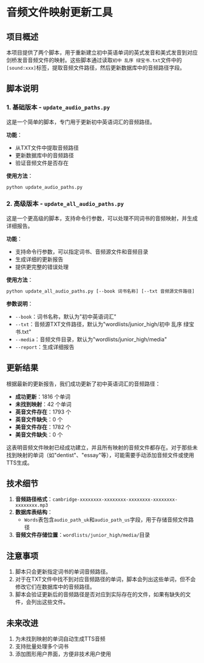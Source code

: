 # 音频文件映射更新工具

## 项目概述

本项目提供了两个脚本，用于重新建立初中英语单词的英式发音和美式发音到对应剑桥发音音频文件的映射。这些脚本通过读取`初中 乱序 绿宝书.txt`文件中的`[sound:xxx]`标签，提取音频文件路径，然后更新数据库中的音频路径字段。

## 脚本说明

### 1. 基础版本 - `update_audio_paths.py`

这是一个简单的脚本，专门用于更新初中英语词汇的音频路径。

**功能**：
- 从TXT文件中提取音频路径
- 更新数据库中的音频路径
- 验证音频文件是否存在

**使用方法**：
```bash
python update_audio_paths.py
```

### 2. 高级版本 - `update_all_audio_paths.py`

这是一个更高级的脚本，支持命令行参数，可以处理不同词书的音频映射，并生成详细报告。

**功能**：
- 支持命令行参数，可以指定词书、音频源文件和音频目录
- 生成详细的更新报告
- 提供更完整的错误处理

**使用方法**：
```bash
python update_all_audio_paths.py [--book 词书名称] [--txt 音频源文件路径] [--media 音频文件目录] [--report]
```

**参数说明**：
- `--book`：词书名称，默认为"初中英语词汇"
- `--txt`：音频源TXT文件路径，默认为"wordlists/junior_high/初中 乱序 绿宝书.txt"
- `--media`：音频文件目录，默认为"wordlists/junior_high/media"
- `--report`：生成详细报告

## 更新结果

根据最新的更新报告，我们成功更新了初中英语词汇的音频路径：

- **成功更新**：1816 个单词
- **未找到映射**：42 个单词
- **英音文件存在**：1793 个
- **英音文件缺失**：0 个
- **美音文件存在**：1782 个
- **美音文件缺失**：0 个

这表明音频文件映射已经成功建立，并且所有映射的音频文件都存在。对于那些未找到映射的单词（如"dentist"、"essay"等），可能需要手动添加音频文件或使用TTS生成。

## 技术细节

1. **音频路径格式**：`cambridge-xxxxxxxx-xxxxxxxx-xxxxxxxx-xxxxxxxx-xxxxxxxx.mp3`
2. **数据库表结构**：
   - `Words`表包含`audio_path_uk`和`audio_path_us`字段，用于存储音频文件路径
3. **音频文件存储位置**：`wordlists/junior_high/media/`目录

## 注意事项

1. 脚本只会更新指定词书的单词音频路径。
2. 对于在TXT文件中找不到对应音频路径的单词，脚本会列出这些单词，但不会修改它们在数据库中的音频路径。
3. 脚本会验证更新后的音频路径是否对应到实际存在的文件，如果有缺失的文件，会列出这些文件。

## 未来改进

1. 为未找到映射的单词自动生成TTS音频
2. 支持批量处理多个词书
3. 添加图形用户界面，方便非技术用户使用